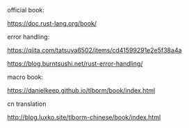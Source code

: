 official book:

https://doc.rust-lang.org/book/


error handling:

https://qiita.com/tatsuya6502/items/cd41599291e2e5f38a4a

https://blog.burntsushi.net/rust-error-handling/


macro book:

https://danielkeep.github.io/tlborm/book/index.html

cn translation

http://blog.luxko.site/tlborm-chinese/book/index.html

